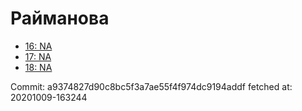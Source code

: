 # Райманова
- [16: NA](16.md)
- [17: NA](17.md)
- [18: NA](18.md)

Commit: a9374827d90c8bc5f3a7ae55f4f974dc9194addf
 fetched at: 20201009-163244
